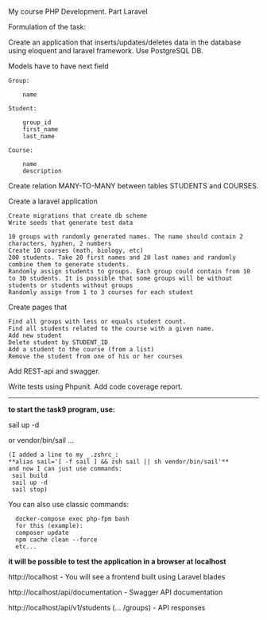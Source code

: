 My course PHP Development. Part Laravel

Formulation of the task:

Create an application that inserts/updates/deletes data in the database using eloquent and laravel framework. Use PostgreSQL DB.

Models have to have next field

    Group:

        name

    Student:

        group_id
        first_name
        last_name

    Course:

        name
        description

Create relation MANY-TO-MANY between tables STUDENTS and COURSES.

Create a laravel application

    Create migrations that create db scheme
    Write seeds that generate test data

    10 groups with randomly generated names. The name should contain 2 characters, hyphen, 2 numbers
    Create 10 courses (math, biology, etc)
    200 students. Take 20 first names and 20 last names and randomly combine them to generate students.
    Randomly assign students to groups. Each group could contain from 10 to 30 students. It is possible that some groups will be without students or students without groups
    Randomly assign from 1 to 3 courses for each student

Create pages that

    Find all groups with less or equals student count.
    Find all students related to the course with a given name.
    Add new student
    Delete student by STUDENT_ID
    Add a student to the course (from a list)
    Remove the student from one of his or her courses

Add REST-api and swagger.

Write tests using Phpunit. Add code coverage report.

********************************************************

**to start the task9 program, use:**

sail up -d

or vendor/bin/sail ...

    (I added a line to my _.zshrc_:
    **alias sail='[ -f sail ] && zsh sail || sh vendor/bin/sail'**
    and now I can just use commands:
     sail build
     sail up -d
     sail stop)

You can also use classic commands:

      docker-compose exec php-fpm bash  
      for this (example):
      composer update
      npm cache clean --force    
      etc...

**it will be possible to test the application in a browser at localhost**

   http://localhost - You will see a frontend built using Laravel blades

   http://localhost/api/documentation - Swagger API documentation

   http://localhost/api/v1/students (... /groups) - API responses

